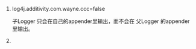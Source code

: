 

1. log4j.additivity.com.wayne.ccc=false

   子Logger 只会在自己的appender里输出，而不会在 父Logger 的appender里输出。 

2. 